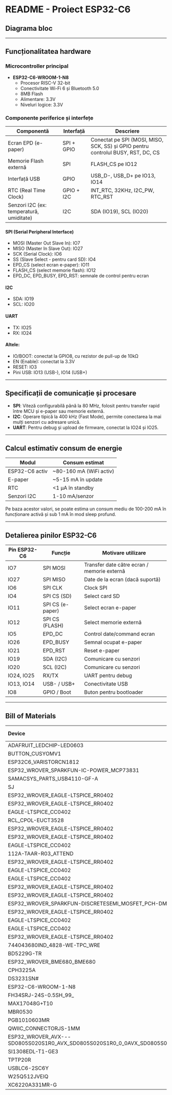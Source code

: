 #  README - Proiect ESP32-C6

##  Diagrama bloc

---

##  Funcționalitatea hardware

###  Microcontroller principal
- **ESP32-C6-WROOM-1-N8**
  - Procesor RISC-V 32-bit
  - Conectivitate Wi-Fi 6 și Bluetooth 5.0
  - 8MB Flash
  - Alimentare: 3.3V
  - Niveluri logice: 3.3V

###  Componente periferice și interfețe

| Componentă          | Interfață        | Descriere                                                                 |
|---------------------|------------------|--------------------------------------------------------------------------|
| Ecran EPD (e-paper) | SPI + GPIO       | Conectat pe SPI (MOSI, MISO, SCK, SS) și GPIO pentru controlul BUSY, RST, DC, CS |
| Memorie Flash externă | SPI            | FLASH_CS pe IO12                                                         |
| Interfață USB        | GPIO             | USB_D-, USB_D+ pe IO13, IO14                                             |
| RTC (Real Time Clock) | GPIO + I2C     | INT_RTC, 32KHz, I2C_PW, RTC_RST                                          |
| Senzori I2C (ex: temperatură, umiditate) | I2C     | SDA (IO19), SCL (IO20)                                                  |

#### SPI (Serial Peripheral Interface)
- MOSI (Master Out Slave In): IO7  
- MISO (Master In Slave Out): IO27  
- SCK (Serial Clock): IO6  
- SS (Slave Select - pentru card SD): IO4  
- EPD_CS (select ecran e-paper): IO11  
- FLASH_CS (select memorie flash): IO12  
- EPD_DC, EPD_BUSY, EPD_RST: semnale de control pentru ecran

#### I2C
- SDA: IO19  
- SCL: IO20

#### UART
- TX: IO25  
- RX: IO24

#### Altele:
- IO/BOOT: conectat la GPIO8, cu rezistor de pull-up de 10kΩ  
- EN (Enable): conectat la 3.3V  
- RESET: IO3  
- Pini USB: IO13 (USB-), IO14 (USB+)

---

##  Specificații de comunicație și procesare

- **SPI**: Viteză configurabilă până la 80 MHz, folosit pentru transfer rapid între MCU și e-paper sau memorie externă.  
- **I2C**: Operare tipică la 400 kHz (Fast Mode), permite conectarea la mai mulți senzori cu adresare unică.  
- **UART**: Pentru debug și upload de firmware, conectat la IO24 și IO25.

---

##  Calcul estimativ consum de energie

| Modul               | Consum estimat  |
|---------------------|-----------------|
| ESP32-C6 activ       | ~80-160 mA (WiFi activ) |
| E-paper             | ~5-15 mA în update |
| RTC                 | <1 µA în standby |
| Senzori I2C         | 1-10 mA/senzor  |

Pe baza acestor valori, se poate estima un consum mediu de 100-200 mA în funcționare activă și sub 1 mA în mod sleep profund.

---

##  Detalierea pinilor ESP32-C6

| Pin ESP32-C6 | Funcție             | Motivare utilizare                            |
|--------------|---------------------|-----------------------------------------------|
| IO7          | SPI MOSI            | Transfer date către ecran / memorie externă   |
| IO27         | SPI MISO            | Date de la ecran (dacă suportă)               |
| IO6          | SPI CLK             | Clock SPI                                      |
| IO4          | SPI CS (SD)         | Select card SD                                 |
| IO11         | SPI CS (e-paper)    | Select ecran e-paper                           |
| IO12         | SPI CS (FLASH)      | Select memorie externă                         |
| IO5          | EPD_DC              | Control date/command ecran                     |
| IO26         | EPD_BUSY            | Semnal ocupat e-paper                          |
| IO21         | EPD_RST             | Reset e-paper                                  |
| IO19         | SDA (I2C)           | Comunicare cu senzori                          |
| IO20         | SCL (I2C)           | Comunicare cu senzori                          |
| IO24, IO25   | RX/TX               | UART pentru debug                              |
| IO13, IO14   | USB- / USB+         | Conectivitate USB                              |
| IO8          | GPIO / Boot         | Buton pentru bootloader                        |

---

##  Bill of Materials

| Device                                                     | Datasheet                                                                                                                                                                                                                                                                                                                                                                                                                                                                                                                                                                                                                                                                                                                                                                                                                                                                                                                                                                                                                                                                                                                             | Purchase URL                                                                                               |
| :--------------------------------------------------------- | :------------------------------------------------------------------------------------------------------------------------------------------------------------------------------------------------------------------------------------------------------------------------------------------------------------------------------------------------------------------------------------------------------------------------------------------------------------------------------------------------------------------------------------------------------------------------------------------------------------------------------------------------------------------------------------------------------------------------------------------------------------------------------------------------------------------------------------------------------------------------------------------------------------------------------------------------------------------------------------------------------------------------------------------------------------------------------------------------------------------------------ | :--------------------------------------------------------------------------------------------------------- |
| ADAFRUIT_LEDCHIP-LED0603                                   | [Datasheet](https://analytics.supplyframe.com/trackingservlet/track/?r=0x34EY99PS_gIu2qWuzU9_U842M9-un2szqNoXX0OQ9lqbiEKGN3BJ73jgvlrgiXR89Peb0evqc4GXoUXllBhuC-t-jUChl_ve9sxyIbn9gNaDSkRGKarharRdnT65ZkAg8XvJk907gsm2hB_IPIXcNG2clDxo9Fev_YttLnzFCIbUkGRYBw-xwffmg6Q3xi8rzTE35r1qjxwsbo8yFP_WJGLXa3_5xwb4-u4B4kfHxjaDsvgLEab_Ogo6rHqWu97sgNJnykKwcmfg6kQwyJuicPxSQAzAHLnm5_Lxtcrmiv3u_I38wXGx5puMy90lSc8aAlPeGeDmC-qSX-wJKNAs8-tQ4PFSOXsiLOqbXiz0TrIw9ZD9KEg_IrFbdkfWmK6ZJFaCXT9HXXbAMkGkfBIEaGEw8kYAAYpDzckR0A8kQu3h1fp7TW__5Vqr_AkTuH4gjRBqbDd230p0f7DLeSfQfDZo54kZMQPglsucm9TLvThj6eXk104yDUE9EL1gdjZfw8mXLt8_yryZfzwqZ4kF-dffOcFEZdbmynO7ly0ZpMNNmvSgAn2u532MNGPiu8-LhVHqJG9CtOP5bgE0MvyZx5kxcN0pOq-FTLW_4vgcvu3_kiuOHVb2PT6ip_ShQCOL8ToAbK603Fof1xxy6UwA) | [Purchase](https://componentsearchengine.com/part-view/LSM0603463V/Visual%20Communications%20Company)                 |
| BUTTON_CUSYOMV1                                            | [Datasheet](https://industry.panasonic.com/global/en/downloads?tab=catalog&small_g_cd=203&part_no=EVQPUJ02K)                                                                                                                                                                                                                                                                                                                                                                                                                                                                                                                                                                                                                                                                                                                                                                                                                                                                                                                                                                                                                                 | [Purchase](https://industry.panasonic.com/global/en/products/control/switch/light-touch/number/evqpuj02k)              |
| ESP32C6_VARISTORCN1812                                     | [Datasheet](https://www.tdk-electronics.tdk.com/inf/75/db/CTVS_14/Surge_protection_series.pdf)                                                                                                                                                                                                                                                                                                                                                                                                                                                                                                                                                                                                                                                                                                                                                                                                                                                                                                                                                                                                                                              | [Purchase](https://www.mouser.co.uk/ProductDetail/EPCOS-TDK/B72520T0350K062?qs=dEfas%2FXlABIszF52uu7vrg%3D%3D)          |
| ESP32_WROVER_SPARKFUN-IC-POWER_MCP73831                    | [Datasheet](https://ro.mouser.com/datasheet/2/268/MCP73831_Family_Data_Sheet_DS20001984H-3441711.pdf)                                                                                                                                                                                                                                                                                                                                                                                                                                                                                                                                                                                                                                                                                                                                                                                                                                                                                                                                                                                                                                         | [Purchase](https://ro.mouser.com/ProductDetail/Microchip-Technology/MCP73831T-5ACI-OT?qs=hH%252BOa0VZEiAcgAcEkuamXg%3D%3D) |
| SAMACSYS_PARTS_USB4110-GF-A                                | [Datasheet](https://ro.mouser.com/datasheet/2/837/GCT_USB4110_Product_Drawing___20k_cycles-3455479.pdf)                                                                                                                                                                                                                                                                                                                                                                                                                                                                                                                                                                                                                                                                                                                                                                                                                                                                                                                                                                                                                                         | [Purchase](https://componentsearchengine.com/part-view/XC6220A331MR-G/Torex)                                         |
| SJ                                                         | [Datasheet](https://analytics.supplyframe.com/trackingservlet/track/?r=0x34EY99PS_gIu2qWuzU9_U842M9-un2szqNoXX0OQ9lqbiEKGN3BJ73jgvlrgiXR89Peb0evqc4GXoUXllBhuC-t-jUChl_ve9sxyIbn9itd6HouwDNkBJ6EbvJG_W1dvQ33O37oQvrBIGmAmWf7WaTE1x7V-fhYVb8BzYSgNk10lRrx9ydF05rSu_yF-RcTLzrvVqKpyEMsu1tWML3F5NsDK3eYvMDWLFReFpcpYcQT6VJIIHxe2IkeuwFaNGGth_bPArqAVRLfjMYZDlSoV5_e61wrdrMeBLi53h3S0fpxDEX4TLvuLsi8JJGhgQx2voMmyqY6gjXW05FuTS5Qg0wN73a4RXBC7fJniBn8yriZXPMyggVMPVjL_9j3a1i4URi-pLFft7-_hLLLd0kX-uUouNvW0LzSWKkqNJlO6y1UWqDYMRLOE2dWFnrHj_3dksoFiwKXmoFw3sFOj5NXRaA6wxikMMMYZ3-gooWmAhCzEczgqDfXEQesLsiJT4-XFNfgt7LRuH9NmM38ieQHEqyxGFi6kd4X6I0KTHQLg2-V8XlyekPtBCU8gDdPBhOQ17Oj7rYC0lA0EcA__td0qxqTJ8t7VxJcv7gPOP6anfgCpsnupcmJj6zFPjIrtqj4NWwwbbecRBKOv7doyTdwmzqoyGGrGPY7DQKSHciWg8cX6Hc3D7dmNS4mPEOJOOKewle43KybI4UJMP_UcC5JA) | [Purchase](https://componentsearchengine.com/part-view/R0402%201%25%20100%20K%20(RC0402FR-07100KL)/YAGEO)              |
| ESP32_WROVER_EAGLE-LTSPICE_RR0402                          | [Datasheet](https://analytics.supplyframe.com/trackingservlet/track/?r=0x34EY99PS_gIu2qWuzU9_U842M9-un2szqNoXX0OQ9lqbiEKGN3BJ73jgvlrgiXR89Peb0evqc4GXoUXllBhuC-t-jUChl_ve9sxyIbn9itd6HouwDNkBJ6EbvJG_W1dvQ33O37oQvrBIGmAmWf7WaTE1x7V-fhYVb8BzYSgNk10lRrx9ydF05rSu_yF-RcTLzrvVqKpyEMsu1tWML3F5NsDK3eYvMDWLFReFpcpYcQT6VJIIHxe2IkeuwFaNGGth_bPArqAVRLfjMYZDlSoV5_e61wrdrMeBLi53h3S0fpxDEX4TLvuLsi8JJGhgQx2voMmyqY6gjXW05FuTS5Qg0wN73a4RXBC7fJniBn8yriZXPMyggVMPVjL_9j3a1i4URi-pLFft7-_hLLLd0kX-uUouNvW0LzSWKkqNJlO6y1UWqDYMRLOE2dWFnrHj_3dksoFiwKXmoFw3sFOj5NXRaA6wxikMMMYZ3-gooWmAhCzEczgqDfXEQesLsiJT4-XFNfgt7LRuH9NmM38ieQHEqyxGFi6kd4X6I0KTHQLg2-V8XlyekPtBCU8gDdPBhOQ17Oj7rYC0lA0EcA__td0qxqTJ8t7VxJcv7gPOP6anfgCpsnupcmJj6zFPjIrtqj4NWwwbbecRBKOv7doyTdwmzqoyGGrGPY7DQKSHciWg8cX6Hc3D7dmNS4mPEOJOOKewle43KybI4UJMP_UcC5JA) | [Purchase](https://componentsearchengine.com/part-view/R0402%201%25%20100%20K%20(RC0402FR-07100KL)/YAGEO)              |
| ESP32_WROVER_EAGLE-LTSPICE_RR0402                          | [Datasheet](https://analytics.supplyframe.com/trackingservlet/track/?r=0x34EY99PS_gIu2qWuzU9_U842M9-un2szqNoXX0OQ9lqbiEKGN3BJ73jgvlrgiXR89Peb0evqc4GXoUXllBhuC-t-jUChl_ve9sxyIbn9itd6HouwDNkBJ6EbvJG_W1dvQ33O37oQvrBIGmAmWf7WaTE1x7V-fhYVb8BzYSgNk10lRrx9ydF05rSu_yF-RcTLzrvVqKpyEMsu1tWML3F5NsDK3eYvMDWLFReFpcpYcQT6VJIIHxe2IkeuwFaNGGth_bPArqAVRLfjMYZDlSoV5_e61wrdrMeBLi53h3S0fpxDEX4TLvuLsi8JJGhgQx2voMmyqY6gjXW05FuTS5Qg0wN73a4RXBC7fJniBn8yriZXPMyggVMPVjL_9j3a1i4URi-pLFft7-_hLLLd0kX-uUouNvW0LzSWKkqNJlO6y1UWqDYMRLOE2dWFnrHj_3dksoFiwKXmoFw3sFOj5NXRaA6wxikMMMYZ3-gooWmAhCzEczgqDfXEQesLsiJT4-XFNfgt7LRuH9NmM38ieQHEqyxGFi6kd4X6I0KTHQLg2-V8XlyekPtBCU8gDdPBhOQ17Oj7rYC0lA0EcA__td0qxqTJ8t7VxJcv7gPOP6anfgCpsnupcmJj6zFPjIrtqj4NWwwbbecRBKOv7doyTdwmzqoyGGrGPY7DQKSHciWg8cX6Hc3D7dmNS4mPEOJOOKewle43KybI4UJMP_UcC5JA) | [Purchase](https://componentsearchengine.com/part-view/R0402%201%25%20100%20K%20(RC0402FR-07100KL)/YAGEO)              |
| EAGLE-LTSPICE_CC0402                                       | [Datasheet](https://analytics.supplyframe.com/trackingservlet/track/?r=0x34EY99PS_gIu2qWuzU9_U842M9-un2szqNoXX0OQ9lqbiEKGN3BJ73jgvlrgiXR89Peb0evqc4GXoUXllBhuC-t-jUChl_ve9sxyIbn9h563cqbgR_5FGhiODcKT6azv7bSl5nuf_JbmcPl67LIOD-eFH0dQ5fGmWruxh3uWK4JYZuB-i4MbVubNKkJqcAl7rmj7IKAxZwWIidrEE_O9YHItfw9jZIKvxDC3Fmxf2A3jPViXxxSb8puVdYU1vjFrGj4C4j3MQJPvMTLLXd109bZbh1EHlqKKHwGAPIsJR5wnCkYKjt_galChG2g-tUGhuZxxGHVJAB9kHFTePl2_fOpK4rSyv0E39-OWELIXBGhhMPJGAAGKQ83JEdAPJEN1TAtcAMrHfEumpc1S_xNxIdcCjpaqX0g5-E_9PFrJYHw2aOeJGTED4JbLnJvUy704Y-nl5NdOMg1BPRC9YHY2X8PJly7fP8q8mX88KmeJAdNrmW_LmmbH7vpy4MJXP29Xzxz2HlQU883Gl9rboWdRognDi_xz_Ik6wrQ9G4ExNFZzyX8xSZEEEslkB89dTj) | [Purchase](https://componentsearchengine.com/part-view/0805Y2500471FCR/Knowles)                                      |
| RCL_CPOL-EUCT3528                                          | [Datasheet](https://analytics.supplyframe.com/trackingservlet/track/?r=0x34EY99PS_gIu2qWuzU9_U842M9-un2szqNoXX0OQ9lqbiEKGN3BJ73jgvlrgiXR89Peb0evqc4GXoUXllBhuC-t-jUChl_ve9sxyIbn9h563cqbgR_5FGhiODcKT6azv7bSl5nuf_JbmcPl67LIOD-eFH0dQ5fGmWruxh3uWK4JYZuB-i4MbVubNKkJqcAl7rmj7IKAxZwWIidrEE_O9YHItfw9jZIKvxDC3Fmxf2A3jPViXxxSb8puVdYU1vjFrGj4C4j3MQJPvMTLLXd109bZbh1EHlqKKHwGAPIsJR5wnCkYKjt_galChG2g-tUGhuZxxGHVJAB9kHFTePl2_fOpK4rSyv0E39-OWELIXBGhhMPJGAAGKQ83JEdAPJEN1TAtcAMrHfEumpc1S_xNxIdcCjpaqX0g5-E_9PFrJYHw2aOeJGTED4JbLnJvUy704Y-nl5NdOMg1BPRC9YHY2X8PJly7fP8q8mX88KmeJAdNrmW_LmmbH7vpy4MJXP29Xzxz2HlQU883Gl9rboWdRognDi_xz_Ik6wrQ9G4ExNFZzyX8xSZEEEslkB89dTj) | [Purchase](https://componentsearchengine.com/part-view/0805Y2500471FCR/Knowles)                                      |
| ESP32_WROVER_EAGLE-LTSPICE_RR0402                          | [Datasheet](https://analytics.supplyframe.com/trackingservlet/track/?r=0x34EY99PS_gIu2qWuzU9_U842M9-un2szqNoXX0OQ9lqbiEKGN3BJ73jgvlrgiXR89Peb0evqc4GXoUXllBhuC-t-jUChl_ve9sxyIbn9itd6HouwDNkBJ6EbvJG_W1dvQ33O37oQvrBIGmAmWf7WaTE1x7V-fhYVb8BzYSgNk10lRrx9ydF05rSu_yF-RcTLzrvVqKpyEMsu1tWML3F5NsDK3eYvMDWLFReFpcpYcQT6VJIIHxe2IkeuwFaNGGth_bPArqAVRLfjMYZDlSoV5_e61wrdrMeBLi53h3S0fpxDEX4TLvuLsi8JJGhgQx2voMmyqY6gjXW05FuTS5Qg0wN73a4RXBC7fJniBn8yriZXPMyggVMPVjL_9j3a1i4URi-pLFft7-_hLLLd0kX-uUouNvW0LzSWKkqNJlO6y1UWqDYMRLOE2dWFnrHj_3dksoFiwKXmoFw3sFOj5NXRaA6wxikMMMYZ3-gooWmAhCzEczgqDfXEQesLsiJT4-XFNfgt7LRuH9NmM38ieQHEqyxGFi6kd4X6I0KTHQLg2-V8XlyekPtBCU8gDdPBhOQ17Oj7rYC0lA0EcA__td0qxqTJ8t7VxJcv7gPOP6anfgCpsnupcmJj6zFPjIrtqj4NWwwbbecRBKOv7doyTdwmzqoyGGrGPY7DQKSHciWg8cX6Hc3D7dmNS4mPEOJOOKewle43KybI4UJMP_UcC5JA) | [Purchase](https://componentsearchengine.com/part-view/R0402%201%25%20100%20K%20(RC0402FR-07100KL)/YAGEO)              |
| ESP32_WROVER_EAGLE-LTSPICE_RR0402                          | [Datasheet](https://analytics.supplyframe.com/trackingservlet/track/?r=0x34EY99PS_gIu2qWuzU9_U842M9-un2szqNoXX0OQ9lqbiEKGN3BJ73jgvlrgiXR89Peb0evqc4GXoUXllBhuC-t-jUChl_ve9sxyIbn9itd6HouwDNkBJ6EbvJG_W1dvQ33O37oQvrBIGmAmWf7WaTE1x7V-fhYVb8BzYSgNk10lRrx9ydF05rSu_yF-RcTLzrvVqKpyEMsu1tWML3F5NsDK3eYvMDWLFReFpcpYcQT6VJIIHxe2IkeuwFaNGGth_bPArqAVRLfjMYZDlSoV5_e61wrdrMeBLi53h3S0fpxDEX4TLvuLsi8JJGhgQx2voMmyqY6gjXW05FuTS5Qg0wN73a4RXBC7fJniBn8yriZXPMyggVMPVjL_9j3a1i4URi-pLFft7-_hLLLd0kX-uUouNvW0LzSWKkqNJlO6y1UWqDYMRLOE2dWFnrHj_3dksoFiwKXmoFw3sFOj5NXRaA6wxikMMMYZ3-gooWmAhCzEczgqDfXEQesLsiJT4-XFNfgt7LRuH9NmM38ieQHEqyxGFi6kd4X6I0KTHQLg2-V8XlyekPtBCU8gDdPBhOQ17Oj7rYC0lA0EcA__td0qxqTJ8t7VxJcv7gPOP6anfgCpsnupcmJj6zFPjIrtqj4NWwwbbecRBKOv7doyTdwmzqoyGGrGPY7DQKSHciWg8cX6Hc3D7dmNS4mPEOJOOKewle43KybI4UJMP_UcC5JA) | [Purchase](https://componentsearchengine.com/part-view/R0402%201%25%20100%20K%20(RC0402FR-07100KL)/YAGEO)              |
| EAGLE-LTSPICE_CC0402                                       | [Datasheet](https://analytics.supplyframe.com/trackingservlet/track/?r=0x34EY99PS_gIu2qWuzU9_U842M9-un2szqNoXX0OQ9lqbiEKGN3BJ73jgvlrgiXR89Peb0evqc4GXoUXllBhuC-t-jUChl_ve9sxyIbn9h563cqbgR_5FGhiODcKT6azv7bSl5nuf_JbmcPl67LIOD-eFH0dQ5fGmWruxh3uWK4JYZuB-i4MbVubNKkJqcAl7rmj7IKAxZwWIidrEE_O9YHItfw9jZIKvxDC3Fmxf2A3jPViXxxSb8puVdYU1vjFrGj4C4j3MQJPvMTLLXd109bZbh1EHlqKKHwGAPIsJR5wnCkYKjt_galChG2g-tUGhuZxxGHVJAB9kHFTePl2_fOpK4rSyv0E39-OWELIXBGhhMPJGAAGKQ83JEdAPJEN1TAtcAMrHfEumpc1S_xNxIdcCjpaqX0g5-E_9PFrJYHw2aOeJGTED4JbLnJvUy704Y-nl5NdOMg1BPRC9YHY2X8PJly7fP8q8mX88KmeJAdNrmW_LmmbH7vpy4MJXP29Xzxz2HlQU883Gl9rboWdRognDi_xz_Ik6wrQ9G4ExNFZzyX8xSZEEEslkB89dTj) | [Purchase](https://componentsearchengine.com/part-view/0805Y2500471FCR/Knowles)                                      |
| 112A-TAAR-R03_ATTEND                                       |              -                                                                                                                                                                                                                                                                                                                                                                                                                                                                                                                                                                                                                                                                                                                                                                                                                                                                                                                                                                                                                                                                                                                   | [Purchase](https://store.comet.srl.ro/Catalogue/Product/43497/)                                                       |
| ESP32_WROVER_EAGLE-LTSPICE_RR0402                          | [Datasheet](https://analytics.supplyframe.com/trackingservlet/track/?r=0x34EY99PS_gIu2qWuzU9_U842M9-un2szqNoXX0OQ9lqbiEKGN3BJ73jgvlrgiXR89Peb0evqc4GXoUXllBhuC-t-jUChl_ve9sxyIbn9itd6HouwDNkBJ6EbvJG_W1dvQ33O37oQvrBIGmAmWf7WaTE1x7V-fhYVb8BzYSgNk10lRrx9ydF05rSu_yF-RcTLzrvVqKpyEMsu1tWML3F5NsDK3eYvMDWLFReFpcpYcQT6VJIIHxe2IkeuwFaNGGth_bPArqAVRLfjMYZDlSoV5_e61wrdrMeBLi53h3S0fpxDEX4TLvuLsi8JJGhgQx2voMmyqY6gjXW05FuTS5Qg0wN73a4RXBC7fJniBn8yriZXPMyggVMPVjL_9j3a1i4URi-pLFft7-_hLLLd0kX-uUouNvW0LzSWKkqNJlO6y1UWqDYMRLOE2dWFnrHj_3dksoFiwKXmoFw3sFOj5NXRaA6wxikMMMYZ3-gooWmAhCzEczgqDfXEQesLsiJT4-XFNfgt7LRuH9NmM38ieQHEqyxGFi6kd4X6I0KTHQLg2-V8XlyekPtBCU8gDdPBhOQ17Oj7rYC0lA0EcA__td0qxqTJ8t7VxJcv7gPOP6anfgCpsnupcmJj6zFPjIrtqj4NWwwbbecRBKOv7doyTdwmzqoyGGrGPY7DQKSHciWg8cX6Hc3D7dmNS4mPEOJOOKewle43KybI4UJMP_UcC5JA) | [Purchase](https://componentsearchengine.com/part-view/R0402%201%25%20100%20K%20(RC0402FR-07100KL)/YAGEO)              |
| EAGLE-LTSPICE_CC0402                                       | [Datasheet](https://analytics.supplyframe.com/trackingservlet/track/?r=0x34EY99PS_gIu2qWuzU9_U842M9-un2szqNoXX0OQ9lqbiEKGN3BJ73jgvlrgiXR89Peb0evqc4GXoUXllBhuC-t-jUChl_ve9sxyIbn9h563cqbgR_5FGhiODcKT6azv7bSl5nuf_JbmcPl67LIOD-eFH0dQ5fGmWruxh3uWK4JYZuB-i4MbVubNKkJqcAl7rmj7IKAxZwWIidrEE_O9YHItfw9jZIKvxDC3Fmxf2A3jPViXxxSb8puVdYU1vjFrGj4C4j3MQJPvMTLLXd109bZbh1EHlqKKHwGAPIsJR5wnCkYKjt_galChG2g-tUGhuZxxGHVJAB9kHFTePl2_fOpK4rSyv0E39-OWELIXBGhhMPJGAAGKQ83JEdAPJEN1TAtcAMrHfEumpc1S_xNxIdcCjpaqX0g5-E_9PFrJYHw2aOeJGTED4JbLnJvUy704Y-nl5NdOMg1BPRC9YHY2X8PJly7fP8q8mX88KmeJAdNrmW_LmmbH7vpy4MJXP29Xzxz2HlQU883Gl9rboWdRognDi_xz_Ik6wrQ9G4ExNFZzyX8xSZEEEslkB89dTj) | [Purchase](https://componentsearchengine.com/part-view/0805Y2500471FCR/Knowles)                                      |
| EAGLE-LTSPICE_CC0402                                       | [Datasheet](https://analytics.supplyframe.com/trackingservlet/track/?r=0x34EY99PS_gIu2qWuzU9_U842M9-un2szqNoXX0OQ9lqbiEKGN3BJ73jgvlrgiXR89Peb0evqc4GXoUXllBhuC-t-jUChl_ve9sxyIbn9h563cqbgR_5FGhiODcKT6azv7bSl5nuf_JbmcPl67LIOD-eFH0dQ5fGmWruxh3uWK4JYZuB-i4MbVubNKkJqcAl7rmj7IKAxZwWIidrEE_O9YHItfw9jZIKvxDC3Fmxf2A3jPViXxxSb8puVdYU1vjFrGj4C4j3MQJPvMTLLXd109bZbh1EHlqKKHwGAPIsJR5wnCkYKjt_galChG2g-tUGhuZxxGHVJAB9kHFTePl2_fOpK4rSyv0E39-OWELIXBGhhMPJGAAGKQ83JEdAPJEN1TAtcAMrHfEumpc1S_xNxIdcCjpaqX0g5-E_9PFrJYHw2aOeJGTED4JbLnJvUy704Y-nl5NdOMg1BPRC9YHY2X8PJly7fP8q8mX88KmeJAdNrmW_LmmbH7vpy4MJXP29Xzxz2HlQU883Gl9rboWdRognDi_xz_Ik6wrQ9G4ExNFZzyX8xSZEEEslkB89dTj) | [Purchase](https://componentsearchengine.com/part-view/0805Y2500471FCR/Knowles)                                      |
| ESP32_WROVER_EAGLE-LTSPICE_RR0402                          | [Datasheet](https://analytics.supplyframe.com/trackingservlet/track/?r=0x34EY99PS_gIu2qWuzU9_U842M9-un2szqNoXX0OQ9lqbiEKGN3BJ73jgvlrgiXR89Peb0evqc4GXoUXllBhuC-t-jUChl_ve9sxyIbn9itd6HouwDNkBJ6EbvJG_W1dvQ33O37oQvrBIGmAmWf7WaTE1x7V-fhYVb8BzYSgNk10lRrx9ydF05rSu_yF-RcTLzrvVqKpyEMsu1tWML3F5NsDK3eYvMDWLFReFpcpYcQT6VJIIHxe2IkeuwFaNGGth_bPArqAVRLfjMYZDlSoV5_e61wrdrMeBLi53h3S0fpxDEX4TLvuLsi8JJGhgQx2voMmyqY6gjXW05FuTS5Qg0wN73a4RXBC7fJniBn8yriZXPMyggVMPVjL_9j3a1i4URi-pLFft7-_hLLLd0kX-uUouNvW0LzSWKkqNJlO6y1UWqDYMRLOE2dWFnrHj_3dksoFiwKXmoFw3sFOj5NXRaA6wxikMMMYZ3-gooWmAhCzEczgqDfXEQesLsiJT4-XFNfgt7LRuH9NmM38ieQHEqyxGFi6kd4X6I0KTHQLg2-V8XlyekPtBCU8gDdPBhOQ17Oj7rYC0lA0EcA__td0qxqTJ8t7VxJcv7gPOP6anfgCpsnupcmJj6zFPjIrtqj4NWwwbbecRBKOv7doyTdwmzqoyGGrGPY7DQKSHciWg8cX6Hc3D7dmNS4mPEOJOOKewle43KybI4UJMP_UcC5JA) | [Purchase](https://componentsearchengine.com/part-view/R0402%201%25%20100%20K%20(RC0402FR-07100KL)/YAGEO)              |
| ESP32_WROVER_EAGLE-LTSPICE_RR0402                          | [Datasheet](https://analytics.supplyframe.com/trackingservlet/track/?r=0x34EY99PS_gIu2qWuzU9_U842M9-un2szqNoXX0OQ9lqbiEKGN3BJ73jgvlrgiXR89Peb0evqc4GXoUXllBhuC-t-jUChl_ve9sxyIbn9itd6HouwDNkBJ6EbvJG_W1dvQ33O37oQvrBIGmAmWf7WaTE1x7V-fhYVb8BzYSgNk10lRrx9ydF05rSu_yF-RcTLzrvVqKpyEMsu1tWML3F5NsDK3eYvMDWLFReFpcpYcQT6VJIIHxe2IkeuwFaNGGth_bPArqAVRLfjMYZDlSoV5_e61wrdrMeBLi53h3S0fpxDEX4TLvuLsi8JJGhgQx2voMmyqY6gjXW05FuTS5Qg0wN73a4RXBC7fJniBn8yriZXPMyggVMPVjL_9j3a1i4URi-pLFft7-_hLLLd0kX-uUouNvW0LzSWKkqNJlO6y1UWqDYMRLOE2dWFnrHj_3dksoFiwKXmoFw3sFOj5NXRaA6wxikMMMYZ3-gooWmAhCzEczgqDfXEQesLsiJT4-XFNfgt7LRuH9NmM38ieQHEqyxGFi6kd4X6I0KTHQLg2-V8XlyekPtBCU8gDdPBhOQ17Oj7rYC0lA0EcA__td0qxqTJ8t7VxJcv7gPOP6anfgCpsnupcmJj6zFPjIrtqj4NWwwbbecRBKOv7doyTdwmzqoyGGrGPY7DQKSHciWg8cX6Hc3D7dmNS4mPEOJOOKewle43KybI4UJMP_UcC5JA) | [Purchase](https://componentsearchengine.com/part-view/R0402%201%25%20100%20K%20(RC0402FR-07100KL)/YAGEO)              |
| ESP32_WROVER_SPARKFUN-DISCRETESEMI_MOSFET_PCH-DMG2305UX-7 | [Datasheet](https://analytics.supplyframe.com/trackingservlet/track/?r=0x34EY99PS_gIu2qWuzU9_U842M9-un2szqNoXX0OQ9lqbiEKGN3BJ73jgvlrgiXR89Peb0evqc4GXoUXllBhuC-t-jUChl_ve9sxyIbn9htqjPHN9-H5PBy53yJrrJZbBH4NAdcIMgEdV_gE1O6mVpxBjQq-HnrRVl4ju3mUj1MvOu9WoqnIQyy7W1YwvcX9VCRJhgRdTTXzdu_kskJxI7qHOaJ0KNYNdgDqe7ulUDDBYEvyQzFh2GA3-28PfZUrgL3V_Lp9QnbJWkRGpsoauJlc8zKCBUw9WMv_2PdrWLhRGL6ksV-3v7-Esst3SRf65Si429bQvNJYqSo0mU7rLVRaoNgxEs4TZ1YWeseP_d2SygWLApeagXDewU6Pk1ddWdYU4uXGjkOLNAQNTd3lULMRzOCoN9cRB6wuyIlPj5cU1-C3stG4f02YzfyJ5AcSrLEYWLqR3hfojQpMdAuDb5XxeXJ6Q-0EJTyAN08GE5IU7v-fDrD_q-Vag1rwTbBavWRcsShwa_HGaTwIgGWIRKUZFpYTAm1NA4_5an7HefUXWkuoQm8jiWo1ELn1nvqewle43KybI4UJMP_UcC5JA) | [Purchase](https://componentsearchengine.com/part-view/DMG2305UX-7/Diodes%20Incorporated)                            |
| ESP32_WROVER_EAGLE-LTSPICE_RR0402                          | [Datasheet](https://analytics.supplyframe.com/trackingservlet/track/?r=0x34EY99PS_gIu2qWuzU9_U842M9-un2szqNoXX0OQ9lqbiEKGN3BJ73jgvlrgiXR89Peb0evqc4GXoUXllBhuC-t-jUChl_ve9sxyIbn9itd6HouwDNkBJ6EbvJG_W1dvQ33O37oQvrBIGmAmWf7WaTE1x7V-fhYVb8BzYSgNk10lRrx9ydF05rSu_yF-RcTLzrvVqKpyEMsu1tWML3F5NsDK3eYvMDWLFReFpcpYcQT6VJIIHxe2IkeuwFaNGGth_bPArqAVRLfjMYZDlSoV5_e61wrdrMeBLi53h3S0fpxDEX4TLvuLsi8JJGhgQx2voMmyqY6gjXW05FuTS5Qg0wN73a4RXBC7fJniBn8yriZXPMyggVMPVjL_9j3a1i4URi-pLFft7-_hLLLd0kX-uUouNvW0LzSWKkqNJlO6y1UWqDYMRLOE2dWFnrHj_3dksoFiwKXmoFw3sFOj5NXRaA6wxikMMMYZ3-gooWmAhCzEczgqDfXEQesLsiJT4-XFNfgt7LRuH9NmM38ieQHEqyxGFi6kd4X6I0KTHQLg2-V8XlyekPtBCU8gDdPBhOQ17Oj7rYC0lA0EcA__td0qxqTJ8t7VxJcv7gPOP6anfgCpsnupcmJj6zFPjIrtqj4NWwwbbecRBKOv7doyTdwmzqoyGGrGPY7DQKSHciWg8cX6Hc3D7dmNS4mPEOJOOKewle43KybI4UJMP_UcC5JA) | [Purchase](https://componentsearchengine.com/part-view/R0402%201%25%20100%20K%20(RC0402FR-07100KL)/YAGEO)              |
| EAGLE-LTSPICE_CC0402                                       | [Datasheet](https://analytics.supplyframe.com/trackingservlet/track/?r=0x34EY99PS_gIu2qWuzU9_U842M9-un2szqNoXX0OQ9lqbiEKGN3BJ73jgvlrgiXR89Peb0evqc4GXoUXllBhuC-t-jUChl_ve9sxyIbn9h563cqbgR_5FGhiODcKT6azv7bSl5nuf_JbmcPl67LIOD-eFH0dQ5fGmWruxh3uWK4JYZuB-i4MbVubNKkJqcAl7rmj7IKAxZwWIidrEE_O9YHItfw9jZIKvxDC3Fmxf2A3jPViXxxSb8puVdYU1vjFrGj4C4j3MQJPvMTLLXd109bZbh1EHlqKKHwGAPIsJR5wnCkYKjt_galChG2g-tUGhuZxxGHVJAB9kHFTePl2_fOpK4rSyv0E39-OWELIXBGhhMPJGAAGKQ83JEdAPJEN1TAtcAMrHfEumpc1S_xNxIdcCjpaqX0g5-E_9PFrJYHw2aOeJGTED4JbLnJvUy704Y-nl5NdOMg1BPRC9YHY2X8PJly7fP8q8mX88KmeJAdNrmW_LmmbH7vpy4MJXP29Xzxz2HlQU883Gl9rboWdRognDi_xz_Ik6wrQ9G4ExNFZzyX8xSZEEEslkB89dTj) | [Purchase](https://componentsearchengine.com/part-view/0805Y2500471FCR/Knowles)                                      |
| EAGLE-LTSPICE_CC0402                                       | [Datasheet](https://analytics.supplyframe.com/trackingservlet/track/?r=0x34EY99PS_gIu2qWuzU9_U842M9-un2szqNoXX0OQ9lqbiEKGN3BJ73jgvlrgiXR89Peb0evqc4GXoUXllBhuC-t-jUChl_ve9sxyIbn9h563cqbgR_5FGhiODcKT6azv7bSl5nuf_JbmcPl67LIOD-eFH0dQ5fGmWruxh3uWK4JYZuB-i4MbVubNKkJqcAl7rmj7IKAxZwWIidrEE_O9YHItfw9jZIKvxDC3Fmxf2A3jPViXxxSb8puVdYU1vjFrGj4C4j3MQJPvMTLLXd109bZbh1EHlqKKHwGAPIsJR5wnCkYKjt_galChG2g-tUGhuZxxGHVJAB9kHFTePl2_fOpK4rSyv0E39-OWELIXBGhhMPJGAAGKQ83JEdAPJEN1TAtcAMrHfEumpc1S_xNxIdcCjpaqX0g5-E_9PFrJYHw2aOeJGTED4JbLnJvUy704Y-nl5NdOMg1BPRC9YHY2X8PJly7fP8q8mX88KmeJAdNrmW_LmmbH7vpy4MJXP29Xzxz2HlQU883Gl9rboWdRognDi_xz_Ik6wrQ9G4ExNFZzyX8xSZEEEslkB89dTj) | [Purchase](https://componentsearchengine.com/part-view/0805Y2500471FCR/Knowles)                                      |
| ESP32_WROVER_EAGLE-LTSPICE_RR0402                          | [Datasheet](https://analytics.supplyframe.com/trackingservlet/track/?r=0x34EY99PS_gIu2qWuzU9_U842M9-un2szqNoXX0OQ9lqbiEKGN3BJ73jgvlrgiXR89Peb0evqc4GXoUXllBhuC-t-jUChl_ve9sxyIbn9itd6HouwDNkBJ6EbvJG_W1dvQ33O37oQvrBIGmAmWf7WaTE1x7V-fhYVb8BzYSgNk10lRrx9ydF05rSu_yF-RcTLzrvVqKpyEMsu1tWML3F5NsDK3eYvMDWLFReFpcpYcQT6VJIIHxe2IkeuwFaNGGth_bPArqAVRLfjMYZDlSoV5_e61wrdrMeBLi53h3S0fpxDEX4TLvuLsi8JJGhgQx2voMmyqY6gjXW05FuTS5Qg0wN73a4RXBC7fJniBn8yriZXPMyggVMPVjL_9j3a1i4URi-pLFft7-_hLLLd0kX-uUouNvW0LzSWKkqNJlO6y1UWqDYMRLOE2dWFnrHj_3dksoFiwKXmoFw3sFOj5NXRaA6wxikMMMYZ3-gooWmAhCzEczgqDfXEQesLsiJT4-XFNfgt7LRuH9NmM38ieQHEqyxGFi6kd4X6I0KTHQLg2-V8XlyekPtBCU8gDdPBhOQ17Oj7rYC0lA0EcA__td0qxqTJ8t7VxJcv7gPOP6anfgCpsnupcmJj6zFPjIrtqj4NWwwbbecRBKOv7doyTdwmzqoyGGrGPY7DQKSHciWg8cX6Hc3D7dmNS4mPEOJOOKewle43KybI4UJMP_UcC5JA) | [Purchase](https://componentsearchengine.com/part-view/R0402%201%25%20100%20K%20(RC0402FR-07100KL)/YAGEO)              |
| 744043680IND_4828-WE-TPC_WRE                                | [Datasheet](https://www.we-online.com/components/products/datasheet/744043680.pdf)                                                                                                                                                                                                                                                                                                                                                                                                                                                                                                                                                                                                                                                                                                                                                                                                                                                                                                                                                                                                                                                | [Purchase](https://eu.mouser.com/ProductDetail/Wurth-Elektronik/744043680?qs=PGXP4M47uW6VkZq%252BkzjrHA%3D%3D)         |
| BD5229G-TR                                                 | [Datasheet](https://analytics.supplyframe.com/trackingservlet/track/?r=0x34EY99PS_gIu2qWuzU9_U842M9-un2szqNoXX0OQ9lqbiEKGN3BJ73jgvlrgiXR89Peb0evqc4GXoUXllBhuC-t-jUChl_ve9sxyIbn9jRihNQSXdSI3BytPQ01W2mbDl-BrHnDitFFECll9ZQTojC49rQmJNJKdgEcm3aSYjKEsMXPl-eGs-pMLJ6GfjQ2BiKCrz1Zc4X-qzG_VKV2vSzv5P64Ul7Il20ycllQHFjlUO2yTCSMr3lB_jTotw40hK-OEmTdpXx-FpzhJ86P5OvAlgiTQyMiC4Ffnw4yYxkQBVqaiFBg7qrqEqqVSG5v66qM9MTFYImVZ49_rSfStbzcxZuFs4E34nEuhMtfiLv73XN0MPNP_8SDUn4gYOfd2D69K7f8EasBV2rTRmNoH6mvceAHA0P3Cv8s6IaOOTvPS6jR1oAjYl8BoXRPWUJ5aLjnpvIINTY1WwHJCfgxYIdG_N4syc-r6Zk6suvYc31sqvLLuSSOT8tdE2JjOemnsC60ps8LwboHBeA2g6oA7NNs5-4F5aeZhiCtD42Z5ROwjQ2LlPtjcLlvpGBeHIItUY6A8k3oFuRSm1vUF3wN8_AuXjXENQ3hBxb6uKJO6IWX4DfXH-rBL1GXdAFk5fJOL8ToAbK603Fof1xxy6UwA) | [Purchase](https://componentsearchengine.com/part-view/BD5229G-TR/ROHM%20Semiconductor)                              |
| ESP32_WROVER_BME680_BME680                                 | [Datasheet](https://www.snapeda.com/parts/BME680/Bosch%20Sensortec/datasheet/)                                                                                                                                                                                                                                                                                                                                                                                                                                                                                                                                                                                                                                                                                                                                                                                                                                                                                                                                                                                                                                                        | [Purchase](https://www.snapeda.com/parts/BME680/Bosch/view-part/?welcome=home)                                        |
| CPH3225A                                                   | [Datasheet](https://www.snapeda.com/parts/CPH3225A/Seiko%20Instruments/datasheet/)                                                                                                                                                                                                                                                                                                                                                                                                                                                                                                                                                                                                                                                                                                                                                                                                                                                                                                                                                                                                                                                    | [Purchase](https://www.snapeda.com/parts/CPH3225A/Seiko+Instruments/view-part/?ref=eda)                               |
| DS3231SN#                                                  | [Datasheet](https://www.snapeda.com/parts/DS3231SN%23/Analog%20Devices/datasheet/)                                                                                                                                                                                                                                                                                                                                                                                                                                                                                                                                                                                                                                                                                                                                                                                                                                                                                                                                                                                                                                                    | [Purchase](https://www.snapeda.com/parts/DS3231SN%23/Analog+Devices/view-part/?ref=eda)                               |
| ESP32-C6-WROOM-1-N8                                        | [Datasheet](https://www.snapeda.com/parts/ESP32-C6-WROOM-1-N8/Espressif%20Systems/datasheet/)                                                                                                                                                                                                                                                                                                                                                                                                                                                                                                                                                                                                                                                                                                                                                                                                                                                                                                                                                                                                                                              | [Purchase](https://www.snapeda.com/parts/ESP32-C6-WROOM-1-N8/Espressif+Systems/view-part/?ref=eda)                     |
| FH34SRJ-24S-0.5SH_99_                                      | [Datasheet](https://analytics.supplyframe.com/trackingservlet/track/?r=0x34EY99PS_gIu2qWuzU9_U842M9-un2szqNoXX0OQ9lqbiEKGN3BJ73jgvlrgiXR89Peb0evqc4GXoUXllBhuC-t-jUChl_ve9sxyIbn9iB_3F6n5b2GpxjFkeCFGxjIjl2pAOVy2zcoQGQxuo036k82aGL63A7iug3M0vDx44b9y4q5Rgkc_UTcoUbz-EFKm35u_Pt-UF5-Qq6wcvjqqlBMb2f4RZCO7jxguRPFrgtzlu-fR4ingqEGNbtkagfE0rBzjLh92oZx50eVDJ4S4lYtlvL7eewixZfJaSGhszSFaidu3jZQN2CJ5l526is_Bln0SGRQRi7Gb6appE-IrQdh73ghyJapvhN_Gz1FnJ0ch-bk2kGv6AfSzLCX2TSYga1x68e32CNZt8xWLj3NfJVDOHS8ZS42zhawi9DWA1aRL3hvdnRcB352G10IL46169qwDsBVTcBHABUmJOZLUiFPAKnU5dw3RkOVJIhv6hb0GJ6_iu4F4MNWLmP2ofARWc8l_MUmRBBLJZAfPXU4w) | [Purchase](https://componentsearchengine.com/part-view/XC6220A331MR-G/Torex)                                         |
| MAX17048G+T10                                              | [Datasheet](https://www.snapeda.com/parts/MAX17048G+T10/Analog%20Devices/datasheet/)                                                                                                                                                                                                                                                                                                                                                                                                                                                                                                                                                                                                                                                                                                                                                                                                                                                                                                                                                                                                                                                   | [Purchase](https://www.snapeda.com/parts/MAX17048G+T10/Analog+Devices/view-part/?ref=eda)                             |
| MBR0530                                                    | [Datasheet](https://ro.mouser.com/datasheet/2/40/schottky-3165252.pdf)                                                                                                                                                                                                                                                                                                                                                                                                                                                                                                                                                                                                                                                                                                                                                                                                                                                                                                                                                                                                                                                              | [Purchase](https://eu.mouser.com/ProductDetail/KYOCERA-AVX/SD0805S020S1R0?qs=jCA%252BPfw4LHbpkAoSnwrdjw%3D%3D)        |
| PGB1010603MR                                               | [Datasheet](https://www.snapeda.com/parts/PGB1010603MR/Littelfuse%20Inc./datasheet/)                                                                                                                                                                                                                                                                                                                                                                                                                                                                                                                                                                                                                                                                                                                                                                                                                                                                                                                                                                                                                                                   | [Purchase](https://www.snapeda.com/parts/PGB1010603MR/Littelfuse/view-part/?ref=eda)                                  |
| QWIIC_CONNECTORJS-1MM                                      |            -                                                                                                                                                                                                                                                                                                                                                                                                                                                                                                                                                                                                                                                                                                                                                                                                                                                                                                                                                                                                                                                                                                                     | [Purchase](https://eu.mouser.com/ProductDetail/Adafruit/4208?qs=PzGy0jfpSMtbScLbr0L5dw%3D%3D)                         |
| ESP32_WROVER_AVX---SD0805S020S1R0_AVX_SD0805S020S1R0_0_0AVX_SD0805S020S1R0_0_0 | [Datasheet](http://datasheets.avx.com/schottky.pdf)                                                                                                                                                                                                                                                                                                                                                                                                                                                                                                                                                                                                                                                                                                                                                                                                                                                                                                                                                                                                                                                                         | [Purchase](https://eu.mouser.com/ProductDetail/KYOCERA-AVX/SD0805S020S1R0?qs=jCA%252BPfw4LHbpkAoSnwrdjw%3D%3D)        |
| SI1308EDL-T1-GE3                                           | [Datasheet](https://analytics.supplyframe.com/trackingservlet/track/?r=0x34EY99PS_gIu2qWuzU9_U842M9-un2szqNoXX0OQ9lqbiEKGN3BJ73jgvlrgiXR89Peb0evqc4GXoUXllBhuC-t-jUChl_ve9sxyIbn9iAMyAqhHVNKsGe3pXOcOS5GeUpnYTHKSU1tSdDUz28FcNYpvUwKkT6-1c90QkYZSj1pAgze1HZwySGIaVntCe8evYTetZvHUr2i7oUyPyMJa1PdtSpW1re7v-7kKtr_uOfeYNMcNjLouXu8S9MGi6uiqcu-iYncJUKgdR71X7_E-Jlc8zKCBUw9WMv_2PdrWLhRGL6ksV-3v7-Esst3SRf65Si429bQvNJYqSo0mU7rLVRaoNgxEs4TZ1YWeseP_d2SygWLApeagXDewU6Pk1dhtChGasJptu_X1nFYtuw0ULMRzOCoN9cRB6wuyIlPj5cU1-C3stG4f02YzfyJ5AcSrLEYWLqR3hfojQpMdAuDb5XxeXJ6Q-0EJTyAN08GE6pEvvQQaaDiDZnDSaMvTi_jJTd1ASKLIri-KACGiFw5m8OPkD82bIIKi8Ws7ZEVePoW8nw_gi1w2cyDxUshEAF) | [Purchase](https://componentsearchengine.com/part-view/SI1308EDL-T1-GE3/Vishay)                                      |
| TPTP20R                                                    |                                                                                                                                                                                                                                                                                                                                                                                                                                                                                                                                                                                                                                                                                                                                                                                                                                                                                                                                                                                                                                                                                                                 -                | -                                                                                               |
| USBLC6-2SC6Y                                               | [Datasheet](https://www.snapeda.com/parts/USBLC6-2SC6Y/STMicroelectronics/datasheet/)                                                                                                                                                                                                                                                                                                                                                                                                                                                                                                                                                                                                                                                                                                                                                                                                                                                                                                                                                                                                                                                 | [Purchase](https://www.snapeda.com/parts/USBLC6-2SC6Y/STMicroelectronics/view-part/?ref=eda)                           |
| W25Q512JVEIQ                                               | [Datasheet](https://www.snapeda.com/parts/W25Q512JVEIQ/Winbond%20Electronics/datasheet/)                                                                                                                                                                                                                                                                                                                                                                                                                                                                                                                                                                                                                                                                                                                                                                                                                                                                                                                                                                                                                                               | [Purchase](https://www.snapeda.com/parts/W25Q512JVEIQ/Winbond+Electronics/view-part/?ref=eda)                          |
| XC6220A331MR-G                                              | [Datasheet](https://www.snapeda.com/parts/W25Q512JVEIQ/Winbond%20Electronics/datasheet/)                                                                                                                                                                                                                                                                                                                                                                                                                                                                                                                                                                                                                                                                                                                                                                                                                                                                                                                                                                                                                                               | [Purchase](https://componentsearchengine.com/part-view/XC6220A331MR-G/Torex)                                         |